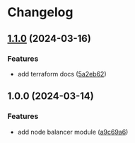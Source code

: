 # Changelog

## [1.1.0](https://github.com/alanclos/terraform-linode-node-balancer/compare/v1.0.0...v1.1.0) (2024-03-16)


### Features

* add terraform docs ([5a2eb62](https://github.com/alanclos/terraform-linode-node-balancer/commit/5a2eb62699dc96f4dc6a1e4cb4aab64d7d3e363f))

## 1.0.0 (2024-03-14)


### Features

* add node balancer module ([a9c69a6](https://github.com/alanclos/terraform-linode-node-balancer/commit/a9c69a6b95e3ea4c1b9b6379f8d16d051504b6fa))
